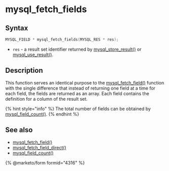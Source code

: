 # mysql\_fetch\_fields

## Syntax

```c
MYSQL_FIELD * mysql_fetch_fields(MYSQL_RES * res);
```

* `res` - a result set identifier returned by [mysql\_store\_result()](mysql_store_result.md) or [mysql\_use\_result()](mysql_use_result.md).

## Description

This function serves an identical purpose to the [mysql\_fetch\_field()](mysql_fetch_field.md) function with the single difference that instead of returning one field at a time for each field, the fields are returned as an array. Each field contains the definition for a column of the result set.

{% hint style="info" %}
The total number of fields can be obtained by [mysql\_field\_count()](mysql_field_count.md).
{% endhint %}

## See also

* [mysql\_fetch\_field()](mysql_fetch_field.md)
* [mysql\_fetch\_field\_direct()](mysql_fetch_field_direct.md)
* [mysql\_field\_count()](mysql_field_count.md)


{% @marketo/form formid="4316" %}

